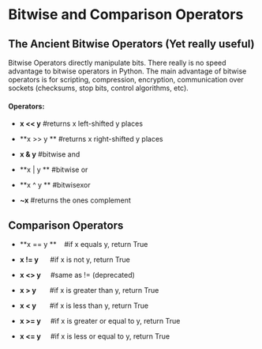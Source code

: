 # Bitwise and Comparison Operators

## The Ancient Bitwise Operators \(Yet really useful\)

Bitwise Operators directly manipulate bits. There really is no speed advantage to bitwise operators in Python. The main advantage of bitwise operators is for scripting, compression, encryption, communication over sockets \(checksums, stop bits, control algorithms, etc\).

#### Operators:

* **x &lt;&lt; y**     \#returns x left-shifted y places​

* **x &gt;&gt; y **    \#returns x right-shifted y places​

* **x & y**       \#bitwise and​

* **x \| y **       \#bitwise or​

* **x ^ y **      \#bitwisexor​

* **~x**          \#returns the ones complement

## Comparison Operators

* **x == y **    \#if x equals y, return True​

* **x != y**      \#if x is not y, return True​

* **x &lt;&gt; y**     \#same as != \(deprecated\)​

* **x &gt; y**       \#if x is greater than y, return True​

* **x &lt; y**       \#if x is less than y, return True​

* **x &gt;= y**     \#if x is greater or equal to y, return True​

* **x &lt;= y**     \#if x is less or equal to y, return True



